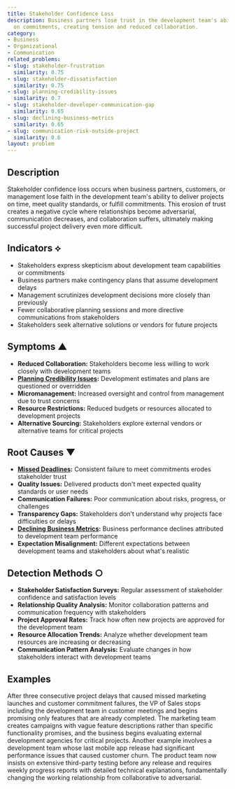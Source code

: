 ```yaml
---
title: Stakeholder Confidence Loss
description: Business partners lose trust in the development team's ability to deliver
  on commitments, creating tension and reduced collaboration.
category:
- Business
- Organizational
- Communication
related_problems:
- slug: stakeholder-frustration
  similarity: 0.75
- slug: stakeholder-dissatisfaction
  similarity: 0.75
- slug: planning-credibility-issues
  similarity: 0.7
- slug: stakeholder-developer-communication-gap
  similarity: 0.65
- slug: declining-business-metrics
  similarity: 0.65
- slug: communication-risk-outside-project
  similarity: 0.6
layout: problem
---
```


## Description

Stakeholder confidence loss occurs when business partners, customers, or management lose faith in the development team's ability to deliver projects on time, meet quality standards, or fulfill commitments. This erosion of trust creates a negative cycle where relationships become adversarial, communication decreases, and collaboration suffers, ultimately making successful project delivery even more difficult.

## Indicators ⟡

- Stakeholders express skepticism about development team capabilities or commitments
- Business partners make contingency plans that assume development delays
- Management scrutinizes development decisions more closely than previously
- Fewer collaborative planning sessions and more directive communications from stakeholders
- Stakeholders seek alternative solutions or vendors for future projects

## Symptoms ▲

- **Reduced Collaboration:** Stakeholders become less willing to work closely with development teams
- **[Planning Credibility Issues](planning-credibility-issues.md):** Development estimates and plans are questioned or overridden
- **Micromanagement:** Increased oversight and control from management due to trust concerns
- **Resource Restrictions:** Reduced budgets or resources allocated to development projects
- **Alternative Sourcing:** Stakeholders explore external vendors or alternative teams for critical projects

## Root Causes ▼

- **[Missed Deadlines](missed-deadlines.md):** Consistent failure to meet commitments erodes stakeholder trust
- **Quality Issues:** Delivered products don't meet expected quality standards or user needs
- **Communication Failures:** Poor communication about risks, progress, or challenges
- **Transparency Gaps:** Stakeholders don't understand why projects face difficulties or delays
- **[Declining Business Metrics](declining-business-metrics.md):** Business performance declines attributed to development team performance
- **Expectation Misalignment:** Different expectations between development teams and stakeholders about what's realistic

## Detection Methods ○

- **Stakeholder Satisfaction Surveys:** Regular assessment of stakeholder confidence and satisfaction levels
- **Relationship Quality Analysis:** Monitor collaboration patterns and communication frequency with stakeholders
- **Project Approval Rates:** Track how often new projects are approved for the development team
- **Resource Allocation Trends:** Analyze whether development team resources are increasing or decreasing
- **Communication Pattern Analysis:** Evaluate changes in how stakeholders interact with development teams

## Examples

After three consecutive project delays that caused missed marketing launches and customer commitment failures, the VP of Sales stops including the development team in customer meetings and begins promising only features that are already completed. The marketing team creates campaigns with vague feature descriptions rather than specific functionality promises, and the business begins evaluating external development agencies for critical projects. Another example involves a development team whose last mobile app release had significant performance issues that caused customer churn. The product team now insists on extensive third-party testing before any release and requires weekly progress reports with detailed technical explanations, fundamentally changing the working relationship from collaborative to adversarial.